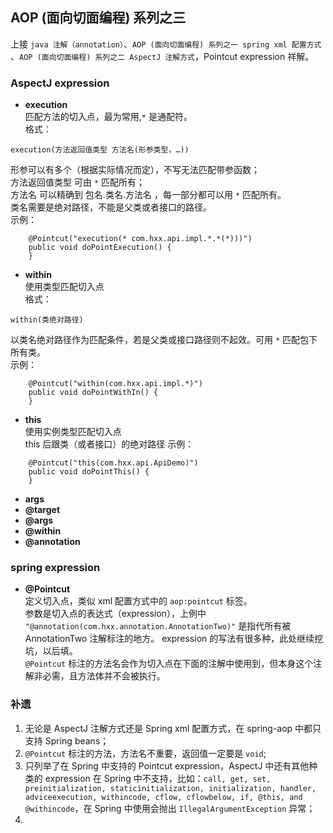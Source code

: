 ## AOP (面向切面编程) 系列之三
上接 `java 注解（annotation）`、`AOP (面向切面编程) 系列之一 spring xml 配置方式` 、`AOP (面向切面编程) 系列之二 AspectJ 注解方式`，Pointcut expression 祥解。

### AspectJ expression
- **execution**      
匹配方法的切入点，最为常用,`*` 是通配符。    
格式：     
```
execution(方法返回值类型 方法名(形参类型，…))
```
形参可以有多个（根据实际情况而定），不写无法匹配带参函数；        
方法返回值类型 可由 `*` 匹配所有；        
方法名 可以精确到 包名.类名.方法名 ，每一部分都可以用 `*` 匹配所有。     
类名需要是绝对路径，不能是父类或者接口的路径。         
示例：
```
    @Pointcut("execution(* com.hxx.api.impl.*.*(*)))")
    public void doPointExecution() {
    }
```
- **within**      
使用类型匹配切入点       
格式： 
```
within(类绝对路径)
```
以类名绝对路径作为匹配条件，若是父类或接口路径则不起效。可用  `*` 匹配包下所有类。        
示例：
```
    @Pointcut("within(com.hxx.api.impl.*)")
    public void doPointWithIn() {
    }
```

- **this**    
使用实例类型匹配切入点         
this 后跟类（或者接口）的绝对路径
示例：
```
    @Pointcut("this(com.hxx.api.ApiDemo)")
    public void doPointThis() {
    }
```


- **args**        
- **@target**        
- **@args**        
- **@within**        
- **@annotation**        


### spring expression

- **@Pointcut**     
定义切入点，类似 xml 配置方式中的 `aop:pointcut` 标签。     
参数是切入点的表达式（expression），上例中 `"@annotation(com.hxx.annotation.AnnotationTwo)"` 是指代所有被 AnnotationTwo 注解标注的地方。 expression 的写法有很多种，此处继续挖坑，以后填。       
`@Pointcut` 标注的方法名会作为切入点在下面的注解中使用到，但本身这个注解非必需，且方法体并不会被执行。

### 补遗
1. 无论是 AspectJ 注解方式还是 Spring xml 配置方式，在 spring-aop 中都只支持 Spring beans；      
2. `@Pointcut` 标注的方法，方法名不重要，返回值一定要是 `void`;     
3. 只列举了在 Spring 中支持的 Pointcut expression，AspectJ 中还有其他种类的 expression 在 Spring 中不支持，比如：`call, get, set, preinitialization, staticinitialization, initialization, handler, adviceexecution, withincode, cflow, cflowbelow, if, @this, and @withincode`，在 Spring 中使用会抛出 `IllegalArgumentException` 异常；     
4. 
